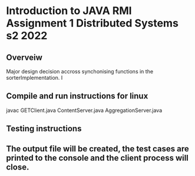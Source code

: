 # Introduction to JAVA RMI Assignment 1 Distributed Systems s2 2022

## Overveiw
Major design decision accross synchonising functions in the sorterImplementation. I 

## Compile and run instructions for linux 
javac GETClient.java ContentServer.java AggregationServer.java

## Testing instructions


## The output file will be created, the test cases are printed to the console and the client process will close. 

